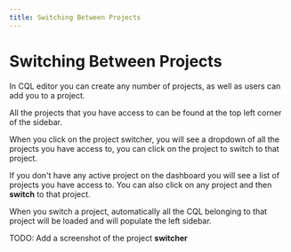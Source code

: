 ```yaml
---
title: Switching Between Projects
---
```


# Switching Between Projects

In CQL editor you can create any number of projects, as well as users can add you to a project.

All the projects that you have access to can be found at the top left corner of the sidebar.

When you click on the project switcher, you will see a dropdown of all the projects you have access to, you can click on the project to switch to that project.

If you don't have any active project on the dashboard you will see a list of projects you have access to. You can also click on any project and then **switch** to that project.

When you switch a project, automatically all the CQL belonging to that project will be loaded and will populate the left sidebar.

TODO: Add a screenshot of the project **switcher**
